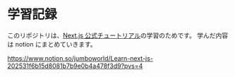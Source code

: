 # 学習記録

このリポジトリは、[Next.js 公式チュートリアル](https://nextjs.org/learn)の学習のためです。
学んだ内容は notion にまとめていきます。

https://www.notion.so/jumboworld/Learn-next-js-202531f6b15d8081b7b9e0b4a478f3d9?pvs=4
